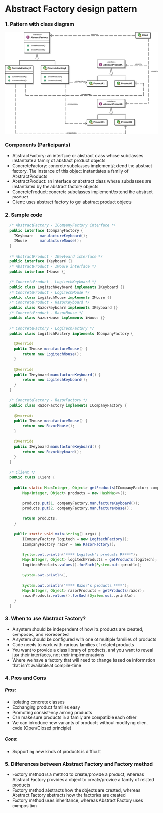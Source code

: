 # Abstract Factory design pattern

### 1. Pattern with class diagram

<div style="text-align:center">
  <img src="./images/abstract_factory_diagram.png" width=800>
</div>

### Components (Participants)

- AbstractFactory: an interface or abstract class whose subclasses instantiate a family of abstract product objects
- ConcreteFactory: concrete subclasses implement/extend the abstract factory. The instance of this object instantiates a family of AbstractProducts
- AbstractProduct: an interface or abstract class whose subclasses are instantiated by the abstract factory objects
- ConcreteProduct: concrete subclasses implement/extend the abstract product.
- Client: uses abstract factory to get abstract product objects

### 2. Sample code
```java
  /* AbstractFactory - ICompanyFactory interface */
  public interface ICompanyFactory {
    IKeyboard   manufactureKeyboard();
    IMouse      manufactureMouse();
  }

  /* AbstractProduct - IKeyboard interface */
  public interface IKeyboard {}
  /* AbstractProduct - IMouse interface */
  public interface IMouse {}

  /* ConcreteProduct - LogitechKeyboard */
  public class LogitechKeyboard implements IKeyboard {}
  /* ConcreteProduct - LogitechMouse */
  public class LogitechMouse implements IMouse {}
  /* ConcreteProduct - RazorKeyboard */
  public class RazorKeyboard implements IKeyboard {}
  /* ConcreteProduct - RazorMouse */
  public class RazorMouse implements IMouse {}

  /* ConcreteFactory - LogitechFactory */
  public class LogitechFactory implements ICompanyFactory {

    @Override
    public IMouse manufactureMouse() {
        return new LogitechMouse();
    }

    @Override
    public IKeyboard manufactureKeyboard() {
        return new LogitechKeyboard();
    }
  }

  /* ConcreteFactory - RazorFactory */
  public class RazorFactory implements ICompanyFactory {

    @Override
    public IMouse manufactureMouse() {
        return new RazorMouse();
    }

    @Override
    public IKeyboard manufactureKeyboard() {
        return new RazorKeyboard();
    }
  }

  /* Client */
  public class Client {

    public static Map<Integer, Object> getProducts(ICompanyFactory companyFactory) {
        Map<Integer, Object> products = new HashMap<>();

        products.put(1, companyFactory.manufactureKeyboard());
        products.put(2, companyFactory.manufactureMouse());

        return products;
    }

    public static void main(String[] args) {
        ICompanyFactory logitech = new LogitechFactory();
        ICompanyFactory razor = new RazorFactory();

        System.out.println("**** Logitech's products R****");
        Map<Integer, Object> logitechProducts = getProducts(logitech);
        logitechProducts.values().forEach(System.out::println);

        System.out.println();

        System.out.println("**** Razor's products ****");
        Map<Integer, Object> razorProducts = getProducts(razor);
        razorProducts.values().forEach(System.out::println);
    }
  }
```

### 3. When to use Abstract Factory?

- A system should be independent of how its products are created, composed, and represented
- A system should be configured with one of multiple families of products
- Code needs to work with various families of related products
- You want to provide a class library of products, and you want to reveal just their interfaces, not their implementations
- Where we have a factory that will need to change based on information that isn't available at compile-time

### 4. Pros and Cons
  ##### Pros: 

  - Isolating concrete classes 
  - Exchanging product families easy
  - Promoting consistency among products
  - Can make sure products in a family are compatible each other
  - We can introduce new variants of products without modifying client code (Open/Closed principle)

  ##### Cons:
  - Supporting new kinds of products is difficult

### 5. Differences between Abstract Factory and Factory method

- Factory method is a method to create/provide a product, whereas Abstract Factory provides a object to create/provide a family of related products 
- Factory method abstracts how the objects are created, whereas Abstract Factory abstracts how the factories are created
- Factory method uses inheritance, whereas Abstract Factory uses composition